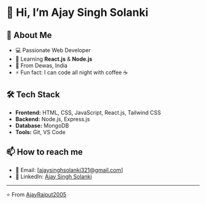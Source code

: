 # 👋 Hi, I’m Ajay Singh Solanki

## 🚀 About Me
- 💻 Passionate Web Developer
- 🎯 Learning **React.js** & **Node.js**
- 📍 From Dewas, India
- ⚡ Fun fact: I can code all night with coffee ☕

## 🛠 Tech Stack
- **Frontend:** HTML, CSS, JavaScript, React.js, Tailwind CSS
- **Backend:** Node.js, Express.js
- **Database:** MongoDB
- **Tools:** Git, VS Code

## 📫 How to reach me
- 📧 Email: [ajaysinghsolanki321@gmail.com]
- 💼 LinkedIn: [Ajay Singh Solanki](https://www.linkedin.com/in/ajaysinghsolanki-1609a8249/)


---
⭐ From [AjayRajput2005](https://github.com/AjayRajput2005)
 
